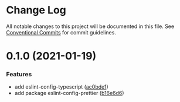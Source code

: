 # Change Log

All notable changes to this project will be documented in this file.
See [Conventional Commits](https://conventionalcommits.org) for commit guidelines.

# 0.1.0 (2021-01-19)


### Features

* add eslint-config-typescript ([ac0bde1](https://github.com/azimutlabs/eslint/commit/ac0bde1d66167af9444e3b833cb8104b7d328074))
* add package eslint-config-prettier ([b16e6d6](https://github.com/azimutlabs/eslint/commit/b16e6d6e764761efb3ee810d48bfbc619c1100e6))
